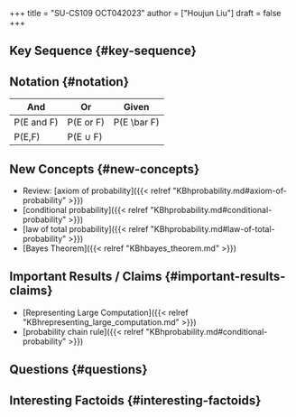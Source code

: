 +++
title = "SU-CS109 OCT042023"
author = ["Houjun Liu"]
draft = false
+++

## Key Sequence {#key-sequence}


## Notation {#notation}

| And        | Or           | Given       |
|------------|--------------|-------------|
| P(E and F) | P(E or F)    | P(E \bar F) |
| P(E,F)     | P(E &cup; F) |             |


## New Concepts {#new-concepts}

-   Review: [axiom of probability]({{< relref "KBhprobability.md#axiom-of-probability" >}})
-   [conditional probability]({{< relref "KBhprobability.md#conditional-probability" >}})
-   [law of total probability]({{< relref "KBhprobability.md#law-of-total-probability" >}})
-   [Bayes Theorem]({{< relref "KBhbayes_theorem.md" >}})


## Important Results / Claims {#important-results-claims}

-   [Representing Large Computation]({{< relref "KBhrepresenting_large_computation.md" >}})
-   [probability chain rule]({{< relref "KBhprobability.md#conditional-probability" >}})


## Questions {#questions}


## Interesting Factoids {#interesting-factoids}
